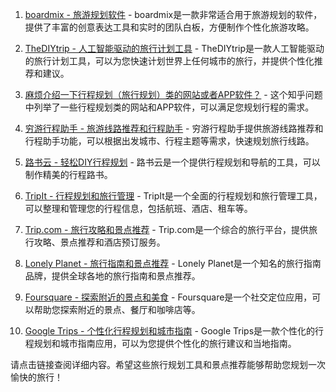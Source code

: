 1. [boardmix - 旅游规划软件](https://boardmix.cn/article/10-travel-planning-softwares/) - boardmix是一款非常适合用于旅游规划的软件，提供了丰富的创意表达工具和实时的团队白板，方便制作个性化旅游攻略。

2. [TheDIYtrip - 人工智能驱动的旅行计划工具](https://nav.6aiq.com/sites/1681317699240.html) - TheDIYtrip是一款人工智能驱动的旅行计划工具，可以为您快速计划世界上任何城市的旅行，并提供个性化推荐和建议。

3. [麻烦介绍一下行程规划（旅行规划）类的网站或者APP软件？](https://www.zhihu.com/question/21178783) - 这个知乎问题中列举了一些行程规划类的网站和APP软件，可以满足您规划行程的需求。

4. [穷游行程助手 - 旅游线路推荐和行程助手](https://plan.qyer.com/) - 穷游行程助手提供旅游线路推荐和行程助手功能，可以根据出发城市、行程主题等需求，快速规划旅行线路。

5. [路书云 - 轻松DIY行程规划](https://zhuanlan.zhihu.com/p/381244531) - 路书云是一个提供行程规划和导航的工具，可以制作精美的行程路书。

6. [TripIt - 行程规划和旅行管理](https://www.tripit.com/) - TripIt是一个全面的行程规划和旅行管理工具，可以整理和管理您的行程信息，包括航班、酒店、租车等。

7. [Trip.com - 旅行攻略和景点推荐](https://www.trip.com/) - Trip.com是一个综合的旅行平台，提供旅行攻略、景点推荐和酒店预订服务。

8. [Lonely Planet - 旅行指南和景点推荐](https://www.lonelyplanet.com/) - Lonely Planet是一个知名的旅行指南品牌，提供全球各地的旅行指南和景点推荐。

9. [Foursquare - 探索附近的景点和美食](https://foursquare.com/) - Foursquare是一个社交定位应用，可以帮助您探索附近的景点、餐厅和咖啡店等。

10. [Google Trips - 个性化行程规划和城市指南](https://get.google.com/trips/) - Google Trips是一款个性化的行程规划和城市指南应用，可以为您提供个性化的旅行建议和当地指南。

请点击链接查阅详细内容。希望这些旅行规划工具和景点推荐能够帮助您规划一次愉快的旅行！
